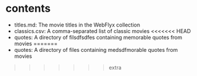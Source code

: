 # contents

- titles.md: The movie titles in the WebFlyx collection
- classics.csv: A comma-separated list of classic movies
<<<<<<< HEAD
- quotes: A directory of filsdfsdfes containing memorable quotes from movies
=======
- quotes: A directory of files containing medsdfmorable quotes from movies
>>>>>>> extra
